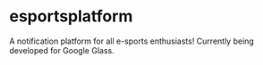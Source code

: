 esportsplatform
===============

A notification platform for all e-sports enthusiasts! Currently being developed for Google Glass.
